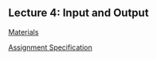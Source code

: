 ## Lecture 4: **Input and Output**

[Materials](https://introcs.cs.princeton.edu/java/15inout/)

[Assignment Specification](https://coursera.cs.princeton.edu/introcs/assignments/io/specification.php)